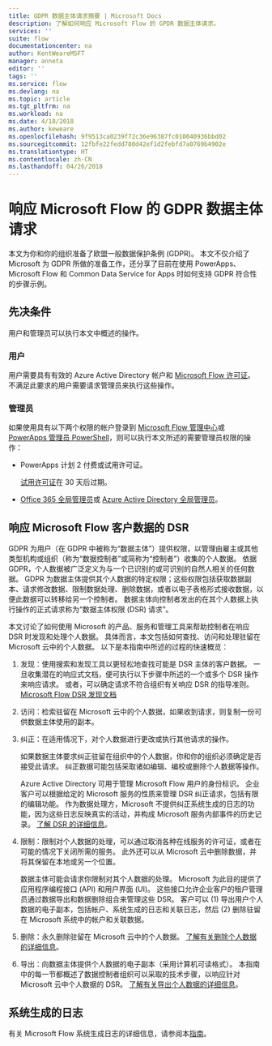 ```yaml
---
title: GDPR 数据主体请求摘要 | Microsoft Docs
description: 了解如何响应 Microsoft Flow 的 GPDR 数据主体请求。
services: ''
suite: flow
documentationcenter: na
author: KentWeareMSFT
manager: anneta
editor: ''
tags: ''
ms.service: flow
ms.devlang: na
ms.topic: article
ms.tgt_pltfrm: na
ms.workload: na
ms.date: 4/18/2018
ms.author: keweare
ms.openlocfilehash: 9f9513ca0239f72c36e96387fc010040936bbd02
ms.sourcegitcommit: 12fbfe22fedd780d42ef1d2febfd7a0769b4902e
ms.translationtype: HT
ms.contentlocale: zh-CN
ms.lasthandoff: 04/26/2018
---
```

# <a name="responding-to-gdpr-data-subject-requests-for-microsoft-flow"></a>响应 Microsoft Flow 的 GDPR 数据主体请求

本文为你和你的组织准备了欧盟一般数据保护条例 (GDPR)。 本文不仅介绍了 Microsoft 为 GDPR 所做的准备工作，还分享了目前在使用 PowerApps、Microsoft Flow 和 Common Data Service for Apps 时如何支持 GDPR 符合性的步骤示例。

## <a name="prerequisites"></a>先决条件

用户和管理员可以执行本文中概述的操作。

### <a name="users"></a>用户

用户需要具有有效的 Azure Active Directory 帐户和 [Microsoft Flow 许可证](https://preview.flow.microsoft.com/pricing/)。 不满足此要求的用户需要请求管理员来执行这些操作。

### <a name="administrators"></a>管理员

如果使用具有以下两个权限的帐户登录到 [Microsoft Flow 管理中心](https://admin.flow.microsoft.com/)或 [PowerApps 管理员 PowerShell](https://go.microsoft.com/fwlink/?linkid=871804)，则可以执行本文所述的需要管理员权限的操作：

- PowerApps 计划 2 付费或试用许可证。

    [试用许可证](http://web.powerapps.com/trial)在 30 天后过期。

- [Office 365 全局管理员](https://support.office.com/article/assign-admin-roles-in-office-365-for-business-eac4d046-1afd-4f1a-85fc-8219c79e1504)或 [Azure Active Directory 全局管理员](https://docs.microsoft.com/azure/active-directory/active-directory-assign-admin-roles-azure-portal)。

## <a name="responding-to-dsrs-for-microsoft-flow-customer-data"></a>响应 Microsoft Flow 客户数据的 DSR

GDPR 为用户（在 GDPR 中被称为“数据主体”）提供权限，以管理由雇主或其他类型机构或组织（称为“数据控制者”或简称为“控制者”）收集的个人数据。 依据 GDPR，个人数据被广泛定义为与一个已识别的或可识别的自然人相关的任何数据。 GDPR 为数据主体提供其个人数据的特定权限；这些权限包括获取数据副本、请求修改数据、限制数据处理、删除数据，或者以电子表格形式接收数据，以便此数据可以转移给另一个控制者。 数据主体向控制者发出的在其个人数据上执行操作的正式请求称为“数据主体权限 (DSR) 请求”。

本文讨论了如何使用 Microsoft 的产品、服务和管理工具来帮助控制者在响应 DSR 时发现和处理个人数据。 具体而言，本文包括如何查找、访问和处理驻留在 Microsoft 云中的个人数据。 以下是本指南中所述的过程的快速概览：

1. 发现：使用搜索和发现工具以更轻松地查找可能是 DSR 主体的客户数据。 一旦收集潜在的响应式文档，便可执行以下步骤中所述的一个或多个 DSR 操作来响应请求。 或者，可以确定请求不符合组织有关响应 DSR 的指导准则。 [Microsoft Flow DSR 发现文档](gdpr-dsr-discovery.md)

1. 访问：检索驻留在 Microsoft 云中的个人数据，如果收到请求，则复制一份可供数据主体使用的副本。

1. 纠正：在适用情况下，对个人数据进行更改或执行其他请求的操作。

    如果数据主体要求纠正驻留在组织中的个人数据，你和你的组织必须确定是否接受此请求。  纠正数据可能包括采取诸如编辑、编校或删除个人数据等操作。

    Azure Active Directory 可用于管理 Microsoft Flow 用户的身份标识。 企业客户可以根据给定的 Microsoft 服务的性质来管理 DSR 纠正请求，包括有限的编辑功能。  作为数据处理方，Microsoft 不提供纠正系统生成的日志的功能，因为这些日志反映真实的活动，并构成 Microsoft 服务内部事件的历史记录。  [了解 DSR 的详细信息](https://docs.microsoft.com/microsoft-365/compliance/gdpr-dsr-azure)。

1. 限制：限制对个人数据的处理，可以通过取消各种在线服务的许可证，或者在可能的情况下关闭所需的服务。 此外还可以从 Microsoft 云中删除数据，并将其保留在本地或另一个位置。

    数据主体可能会请求你限制对其个人数据的处理。  Microsoft 为此目的提供了应用程序编程接口 (API) 和用户界面 (UI)。  这些接口允许企业客户的租户管理员通过数据导出和数据删除组合来管理这些 DSR。 客户可以 (1) 导出用户个人数据的电子副本，包括帐户、系统生成的日志和关联日志，然后 (2) 删除驻留在 Microsoft 系统中的帐户和关联数据。

1. 删除：永久删除驻留在 Microsoft 云中的个人数据。 [了解有关删除个人数据的详细信息](gdpr-dsr-delete.md)。

1. 导出：向数据主体提供个人数据的电子副本（采用计算机可读格式）。 本指南中的每一节都概述了数据控制者组织可以采取的技术步骤，以响应针对 Microsoft 云中个人数据的 DSR。 [了解有关导出个人数据的详细信息](gdpr-dsr-export.md)。

## <a name="system-generated-logs"></a>系统生成的日志

有关 Microsoft Flow 系统生成日志的详细信息，请参阅本[指南](https://docs.microsoft.com/powerapps/administrator/powerapps-gdpr-dsr-guide-systemlogs)。
